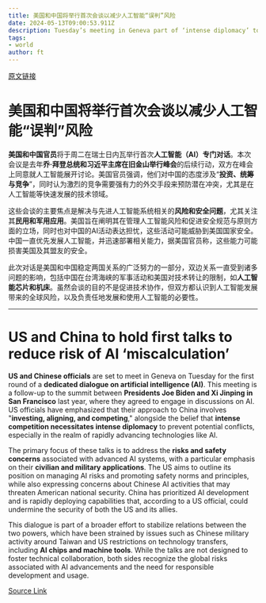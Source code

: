 ```yaml
---
title: 美国和中国将举行首次会谈以减少人工智能“误判”风险
date: 2024-05-13T09:00:53.911Z
description: Tuesday’s meeting in Geneva part of ‘intense diplomacy’ to head off danger of ‘unintended conflict’
tags: 
- world
author: ft
---
```


[原文链接](https://ft.com/content/e10b034d-ac25-476c-b3a5-c09aae8eb7f9)

# 美国和中国将举行首次会谈以减少人工智能“误判”风险 

**美国和中国官员**将于周二在瑞士日内瓦举行首次**人工智能（AI）专门对话**。本次会议是去年**乔·拜登总统和习近平主席在旧金山举行峰会**的后续行动，双方在峰会上同意就人工智能展开讨论。美国官员强调，他们对中国的态度涉及“**投资、统筹与竞争**”，同时认为激烈的竞争需要强有力的外交手段来预防潜在冲突，尤其是在人工智能等快速发展的技术领域。

这些会谈的主要焦点是解决与先进人工智能系统相关的**风险和安全问题**，尤其关注其**民用和军用应用**。美国旨在阐明其在管理人工智能风险和促进安全规范与原则方面的立场，同时也对中国的AI活动表达担忧，这些活动可能威胁到美国国家安全。中国一直优先发展人工智能，并迅速部署相关能力，据美国官员称，这些能力可能损害美国及其盟友的安全。

此次对话是美国和中国稳定两国关系的广泛努力的一部分，双边关系一直受到诸多问题的影响，包括中国在台湾海峡的军事活动和美国对技术转让的限制，如**人工智能芯片和机床**。虽然会谈的目的不是促进技术协作，但双方都认识到人工智能发展带来的全球风险，以及负责任地发展和使用人工智能的必要性。

---

# US and China to hold first talks to reduce risk of AI ‘miscalculation’ 

**US and Chinese officials** are set to meet in Geneva on Tuesday for the first round of a **dedicated dialogue on artificial intelligence (AI)**. This meeting is a follow-up to the summit between **Presidents Joe Biden and Xi Jinping in San Francisco** last year, where they agreed to engage in discussions on AI. US officials have emphasized that their approach to China involves "**investing, aligning, and competing**," alongside the belief that **intense competition necessitates intense diplomacy** to prevent potential conflicts, especially in the realm of rapidly advancing technologies like AI. 

The primary focus of these talks is to address the **risks and safety concerns** associated with advanced AI systems, with a particular emphasis on their **civilian and military applications**. The US aims to outline its position on managing AI risks and promoting safety norms and principles, while also expressing concerns about Chinese AI activities that may threaten American national security. China has prioritized AI development and is rapidly deploying capabilities that, according to a US official, could undermine the security of both the US and its allies. 

This dialogue is part of a broader effort to stabilize relations between the two powers, which have been strained by issues such as Chinese military activity around Taiwan and US restrictions on technology transfers, including **AI chips and machine tools**. While the talks are not designed to foster technical collaboration, both sides recognize the global risks associated with AI advancements and the need for responsible development and usage.

[Source Link](https://ft.com/content/e10b034d-ac25-476c-b3a5-c09aae8eb7f9)

